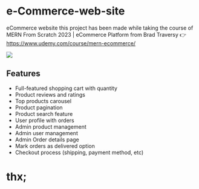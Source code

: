 # e-Commerce-web-site
eCommerce website this project has been made while taking the course of MERN From Scratch 2023 | eCommerce Platform from Brad Traversy 👉 https://www.udemy.com/course/mern-ecommerce/

<img src="./images/screen.png"  />

## Features

- Full-featured shopping cart with quantity
- Product reviews and ratings
- Top products carousel
- Product pagination
- Product search feature
- User profile with orders
- Admin product management
- Admin user management
- Admin Order details page
- Mark orders as delivered option
- Checkout process (shipping, payment method, etc)


# thx;

